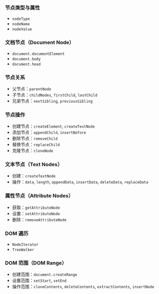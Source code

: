###  节点类型与属性

- `nodeType`
- `nodeName`
- `nodeValue`

### 文档节点（Document Node）

- `document.documentElement`
- `document.body`
- `document.head`

### 节点关系

- 父节点：`parentNode`
- 子节点：`childNodes`, `firstChild`, `lastChild`
- 兄弟节点：`nextSibling`, `previousSibling`

### 节点操作

- 创建节点：`createElement`, `createTextNode`
- 添加节点：`appendChild`, `insertBefore`
- 删除节点：`removeChild`
- 替换节点：`replaceChild`
- 克隆节点：`cloneNode`

### 文本节点（Text Nodes）

- 创建：`createTextNode`
- 操作：`data`, `length`, `appendData`, `insertData`, `deleteData`, `replaceData`

### 属性节点（Attribute Nodes）

- 获取：`getAttributeNode`
- 设置：`setAttributeNode`
- 删除：`removeAttributeNode`

###  DOM 遍历

- `NodeIterator`
- `TreeWalker`

### DOM 范围（DOM Range）

- 创建范围：`document.createRange`
- 设置范围：`setStart`, `setEnd`
- 操作范围：`cloneContents`, `deleteContents`, `extractContents`, `insertNode`